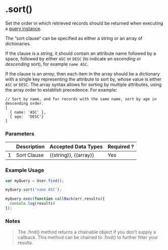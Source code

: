 # .sort()

Set the order in which retrieved records should be returned when executing a [query instance](http://sailsjs.com/documentation/reference/waterline-orm/queries).

The &ldquo;sort clause&ldquo; can be specified as either a string or an array of dictionaries.

If the clause is a _string_, it should contain an attribute name followed by a space, followed by either `ASC` or `DESC` (to indicate an _ascending_ or _descending_ sort), for example `name ASC`.

If the clause is an _array_, then each item in the array should be a dictionary with a single key representing the attribute to sort by, whose value is either `ASC` or `DESC`.  The array syntax allows for sorting by multiple attributes, using the array order to establish precedence.  For example:

```
// Sort by name, and for records with the same name, sort by age in descending order.
[
  { name: 'ASC' },
  { age:  'DESC'}
]
```


### Parameters
|   |     Description     | Accepted Data Types | Required ? |
|---|---------------------|---------------------|------------|
| 1 |  Sort Clause        |      ((string)), ((array))       | Yes        |

### Example Usage

```javascript
var myQuery = User.find();

myQuery.sort('name ASC');

myQuery.exec(function callBack(err,results){
  console.log(results)
});

```
### Notes
> The .find() method returns a chainable object if you don't supply a callback.  This method can be chained to .find() to further filter your results.

<docmeta name="displayName" value=".sort()">
<docmeta name="pageType" value="method">
